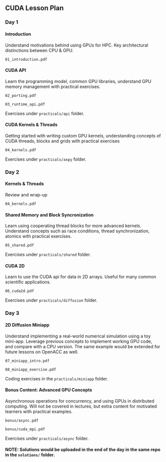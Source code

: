 ## CUDA Lesson Plan

### Day 1

#### Introduction

Understand motivations behind using GPUs for HPC. Key architectural distinctions between CPU & GPU.

`01_introduction.pdf`

#### CUDA API

Learn the programming model, common GPU libraries, understand GPU memory management with practical exercises. 

`02_porting.pdf`

`03_runtime_api.pdf`

Exercises under `practicals/api` folder.

#### CUDA Kernels & Threads

Getting started with writing custom GPU kernels, understanding concepts of CUDA threads, blocks and grids with practical exercises 

`04_kernels.pdf`

Exercises under `practicals/axpy` folder.

### Day 2

#### Kernels & Threads

Review and wrap-up

`04_kernels.pdf`

#### Shared Memory and Block Syncronization

Learn using cooperating thread blocks for more advanced kernels. Understand concepts such as race conditions, thread synchronization, atomics with practical exercises. 

`05_shared.pdf`

Exercises under `practicals/shared` folder.

#### CUDA 2D

Learn to use the CUDA api for data in 2D arrays. Useful for many common scientific applications.

`06_cuda2d.pdf`

Exercises under `practicals/diffusion` folder.

### Day 3

#### 2D Diffusion Miniapp

Understand implementing a real-world numerical simulation using a toy mini-app. Leverage previous concepts to implement working GPU code, and compare with a CPU version. The same example would be extended for future lessons on OpenACC as well.

`07_miniapp_intro.pdf`

`08_miniapp_exercise.pdf`

Coding exercises in the `practicals/miniapp` folder.

#### Bonus Content: Advanced GPU Concepts

Asynchronous operations for concurrency, and using GPUs in distributed computing. Will not be covered in lectures, but extra content for motivated learners with practical examples. 

`bonus/async.pdf`

`bonus/cuda_mpi.pdf`

Exercises under `practicals/async` folder.

#### NOTE: Solutions would be uploaded in the end of the day in the same repo in the `solutions/` folder.